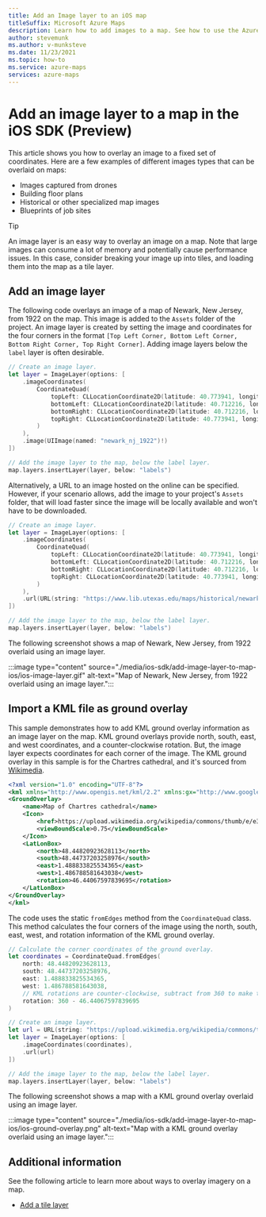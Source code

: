 ```yaml
---
title: Add an Image layer to an iOS map
titleSuffix: Microsoft Azure Maps
description: Learn how to add images to a map. See how to use the Azure Maps iOS SDK to customize image layers and overlay images on fixed sets of coordinates.
author: stevemunk
ms.author: v-munksteve
ms.date: 11/23/2021
ms.topic: how-to
ms.service: azure-maps
services: azure-maps
---
```


# Add an image layer to a map in the iOS SDK (Preview)

This article shows you how to overlay an image to a fixed set of coordinates. Here are a few examples of different images types that can be overlaid on maps:

* Images captured from drones
* Building floor plans
* Historical or other specialized map images
* Blueprints of job sites

> [!TIP]
> An image layer is an easy way to overlay an image on a map. Note that large images can consume a lot of memory and potentially cause performance issues. In this case, consider breaking your image up into tiles, and loading them into the map as a tile layer.

## Add an image layer

The following code overlays an image of a map of Newark, New Jersey, from 1922 on the map. This image is added to the `Assets` folder of the project. An image layer is created by setting the image and coordinates for the four corners in the format `[Top Left Corner, Bottom Left Corner, Bottom Right Corner, Top Right Corner]`. Adding image layers below the `label` layer is often desirable.

```swift
// Create an image layer.
let layer = ImageLayer(options: [
    .imageCoordinates(
        CoordinateQuad(
            topLeft: CLLocationCoordinate2D(latitude: 40.773941, longitude: -74.22655),
            bottomLeft: CLLocationCoordinate2D(latitude: 40.712216, longitude: -74.22655),
            bottomRight: CLLocationCoordinate2D(latitude: 40.712216, longitude: -74.12544),
            topRight: CLLocationCoordinate2D(latitude: 40.773941, longitude: -74.12544)
        )
    ),
    .image(UIImage(named: "newark_nj_1922")!)
])

// Add the image layer to the map, below the label layer.
map.layers.insertLayer(layer, below: "labels")
```

Alternatively, a URL to an image hosted on the online can be specified. However, if your scenario allows, add the image to your project's `Assets` folder, that will load faster since the image will be locally available and won't have to be downloaded.

```swift
// Create an image layer.
let layer = ImageLayer(options: [
    .imageCoordinates(
        CoordinateQuad(
            topLeft: CLLocationCoordinate2D(latitude: 40.773941, longitude: -74.22655),
            bottomLeft: CLLocationCoordinate2D(latitude: 40.712216, longitude: -74.22655),
            bottomRight: CLLocationCoordinate2D(latitude: 40.712216, longitude: -74.12544),
            topRight: CLLocationCoordinate2D(latitude: 40.773941, longitude: -74.12544)
        )
    ),
    .url(URL(string: "https://www.lib.utexas.edu/maps/historical/newark_nj_1922.jpg"))
])

// Add the image layer to the map, below the label layer.
map.layers.insertLayer(layer, below: "labels")
```

The following screenshot shows a map of Newark, New Jersey, from 1922 overlaid using an image layer.

:::image type="content" source="./media/ios-sdk/add-image-layer-to-map-ios/ios-image-layer.gif" alt-text="Map of Newark, New Jersey, from 1922 overlaid using an image layer.":::

## Import a KML file as ground overlay

This sample demonstrates how to add KML ground overlay information as an image layer on the map. KML ground overlays provide north, south, east, and west coordinates, and a counter-clockwise rotation. But, the image layer expects coordinates for each corner of the image. The KML ground overlay in this sample is for the Chartres cathedral, and it's sourced from [Wikimedia](https://commons.wikimedia.org/wiki/File:Chartres.svg/overlay.kml).

```xml
<?xml version="1.0" encoding="UTF-8"?>
<kml xmlns="http://www.opengis.net/kml/2.2" xmlns:gx="http://www.google.com/kml/ext/2.2" xmlns:kml="http://www.opengis.net/kml/2.2" xmlns:atom="http://www.w3.org/2005/Atom">
<GroundOverlay>
    <name>Map of Chartres cathedral</name>
    <Icon>
        <href>https://upload.wikimedia.org/wikipedia/commons/thumb/e/e3/Chartres.svg/1600px-Chartres.svg.png</href>
        <viewBoundScale>0.75</viewBoundScale>
    </Icon>
    <LatLonBox>
        <north>48.44820923628113</north>
        <south>48.44737203258976</south>
        <east>1.488833825534365</east>
        <west>1.486788581643038</west>
        <rotation>46.44067597839695</rotation>
    </LatLonBox>
</GroundOverlay>
</kml>
```

The code uses the static `fromEdges` method from the `CoordinateQuad` class. This method calculates the four corners of the image using the north, south, east, west, and rotation information of the KML ground overlay.

```swift
// Calculate the corner coordinates of the ground overlay.
let coordinates = CoordinateQuad.fromEdges(
    north: 48.44820923628113,
    south: 48.44737203258976,
    east: 1.488833825534365,
    west: 1.486788581643038,
    // KML rotations are counter-clockwise, subtract from 360 to make them clockwise.
    rotation: 360 - 46.44067597839695
)

// Create an image layer.
let url = URL(string: "https://upload.wikimedia.org/wikipedia/commons/thumb/e/e3/Chartres.svg/1600px-Chartres.svg.png")
let layer = ImageLayer(options: [
    .imageCoordinates(coordinates),
    .url(url)
])

// Add the image layer to the map, below the label layer.
map.layers.insertLayer(layer, below: "labels")
```

The following screenshot shows a map with a KML ground overlay overlaid using an image layer.

:::image type="content" source="./media/ios-sdk/add-image-layer-to-map-ios/ios-ground-overlay.png" alt-text="Map with a KML ground overlay overlaid using an image layer.":::

## Additional information

See the following article to learn more about ways to overlay imagery on a map.

* [Add a tile layer](add-tile-layer-map-ios.md)
